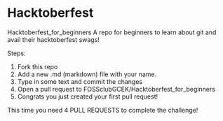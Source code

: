 # Hacktoberfest
Hacktoberfest_for_beginners
A repo for beginners to learn about git and avail their hacktoberfest swags!

Steps:

1. Fork this repo
2. Add a new .md (markdown) file with your name.
3. Type in some text and commit the changes
4. Open a pull request to FOSSclubGCEK/Hacktoberfest_for_beginners
5. Congrats you just created your first pull request!

This time you need 4 PULL REQUESTS to complete the challenge!
